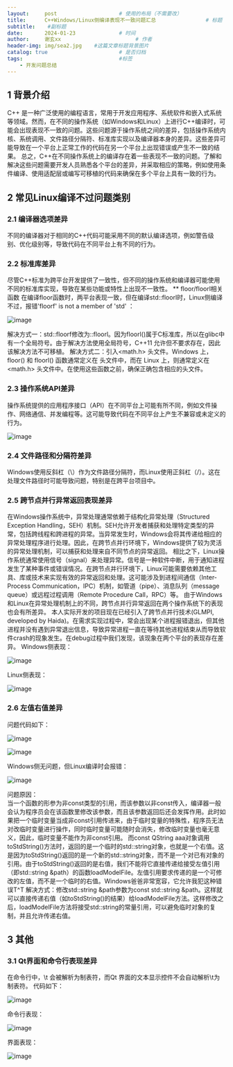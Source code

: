 ```yaml
---
layout:     post   				    # 使用的布局（不需要改）
title:      C++Windows/Linux侧编译表现不一致问题汇总				# 标题 
subtitle:    #副标题
date:       2024-01-23 				# 时间
author:     谢玄xx 						# 作者
header-img: img/sea2.jpg 	#这篇文章标题背景图片
catalog: true 						# 是否归档
tags:								#标签
    - 开发问题总结
---
```



## 1 背景介绍
  C++ 是一种广泛使用的编程语言，常用于开发应用程序、系统软件和嵌入式系统等领域。然而，在不同的操作系统（如Windows和Linux）上进行C++编译时，可能会出现表现不一致的问题。这些问题源于操作系统之间的差异，包括操作系统内核、系统调用、文件路径分隔符、标准库实现以及编译器本身的差异。这些差异可能导致在一个平台上正常工作的代码在另一个平台上出现错误或产生不一致的结果。
  总之，C++在不同操作系统上的编译存在着一些表现不一致的问题。了解和解决这些问题需要开发人员熟悉各个平台的差异，并采取相应的策略，例如使用条件编译、使用适配层或编写可移植的代码来确保在多个平台上具有一致的行为。
## 2 常见Linux编译不过问题类别
### 2.1 编译器选项差异
不同的编译器对于相同的C++代码可能采用不同的默认编译选项，例如警告级别、优化级别等，导致代码在不同平台上有不同的行为。

### 2.2 标准库差异
  尽管C++标准为跨平台开发提供了一致性，但不同的操作系统和编译器可能使用不同的标准库实现，导致在某些功能或特性上出现不一致性。
** floor/floorl相关函数
  在编译floor函数时，两平台表现一致，但在编译std::floorl时，Linux侧编译不过，报错'floorf' is not a member of 'std' ：
  
![image](https://github.com/user-attachments/assets/5a7afc1b-29b7-4c8a-b55b-a9f9c5383dc6)

解决方式一：std::floorf修改为::floorl。因为floorl()属于C标准库，所以在glibc中有一个全局符号。由于解决方法使用全局符号，C++11 允许但不要求存在，因此该解决方法不可移植。
解决方式二：引入<math.h> 头文件。Windows 上，floor() 和 floorl() 函数通常定义在 <cmath> 头文件中，而在 Linux 上，则通常定义在 <math.h> 头文件中。在使用这些函数之前，确保正确包含相应的头文件。

### 2.3 操作系统API差异
  操作系统提供的应用程序接口（API）在不同平台上可能有所不同，例如文件操作、网络通信、并发编程等。这可能导致代码在不同平台上产生不兼容或未定义的行为。
  

![image](https://github.com/user-attachments/assets/7cc1ba13-f674-462f-81e8-5d4d963ff6bc)


### 2.4 文件路径和分隔符差异
  Windows使用反斜杠（\）作为文件路径分隔符，而Linux使用正斜杠（/）。这在处理文件路径时可能导致问题，特别是在跨平台项目中。
### 2.5 跨节点并行异常返回表现差异
  在Windows操作系统中，异常处理通常依赖于结构化异常处理（Structured Exception Handling，SEH）机制。SEH允许开发者捕获和处理特定类型的异常，包括跨线程和跨进程的异常。当异常发生时，Windows会将其传递给相应的异常处理程序进行处理。因此，在跨节点并行环境下，Windows提供了较为灵活的异常处理机制，可以捕获和处理来自不同节点的异常返回。 
相比之下，Linux操作系统通常使用信号（signal）来处理异常。信号是一种软件中断，用于通知进程发生了某种事件或错误情况。在跨节点并行环境下，Linux可能需要依赖其他工具、库或技术来实现有效的异常返回和处理。这可能涉及到进程间通信（Inter-Process Communication，IPC）机制，如管道（pipe）、消息队列（message queue）或远程过程调用（Remote Procedure Call，RPC）等。 由于Windows和Linux在异常处理机制上的不同，跨节点并行异常返回在两个操作系统下的表现也会有所差异。
  本人实际开发的项目现在已经引入了跨节点并行技术(GLMPI, developed by Haida)。在需求实现过程中，常会出现某个进程报错退出，但其他进程并没有遇到异常退出信息，导致异常进程一直在等待其他进程结束从而导致软件crash的现象发生。在debug过程中我们发现，该现象在两个平台的表现存在差异。
Windows侧表现：  

![image](https://github.com/user-attachments/assets/95672502-ad34-4992-8917-dfe8bf4133ab)

Linux侧表现：  

![image](https://github.com/user-attachments/assets/e70915cf-a5c0-43d4-a9d1-430161c8bc6f)


### 2.6 左值右值差异
问题代码如下：  

![image](https://github.com/user-attachments/assets/09ee458e-ce00-4fc4-a277-5bd9f0bcbecd)

![image](https://github.com/user-attachments/assets/7a5b98d7-07cb-44de-8cc3-43bb3a6d8d39)

Windows侧无问题，但Linux编译时会报错：  

![image](https://github.com/user-attachments/assets/8785746c-1c0a-4c5a-a140-9896559a6e68)

问题原因：	
  当一个函数的形参为非const类型的引用，而该参数以非const传入，编译器一般会认为程序员会在该函数里修改该参数，而且该参数返回后还会发挥作用。此时如果把一个临时变量当成非const引用传进来，由于临时变量的特殊性，程序员无法对改临时变量进行操作，同时临时变量可能随时会消失，修改临时变量也毫无意义，因此，临时变量不能作为非const引用。
而const QString aaa对象调用toStdString()方法时，返回的是一个临时的std::string对象，也就是一个右值。这是因为toStdString()返回的是一个新的std::string对象，而不是一个对已有对象的引用。由于toStdString()返回的是右值，我们不能将它直接传递给接受左值引用（即std::string &path）的函数loadModelFile。左值引用要求传递的是一个可修改的左值，而不是一个临时的右值。Windows爸爸非常宽容，它允许我犯这种错误T^T
  解决方式：修改std::string &path参数为const std::string &path。这样就可以直接传递右值（如toStdString()的结果）给loadModelFile方法。这样修改之后，loadModelFile方法将接受std::string的常量引用，可以避免临时对象的复制，并且允许传递右值。
## 3 其他
### 3.1 Qt界面和命令行表现差异
在命令行中，\t 会被解析为制表符，而Qt 界面的文本显示控件不会自动解析\t为制表符。
代码如下：  

![image](https://github.com/user-attachments/assets/796b52e4-e0c9-485e-a381-6b7bf65ecd76)

命令行表现：  

![image](https://github.com/user-attachments/assets/7ab9a04d-4819-4326-8bd3-02b5b272e84e)

界面表现：  

![image](https://github.com/user-attachments/assets/af2adb5b-3bef-46d6-8cf7-4c6f81566c8d)



